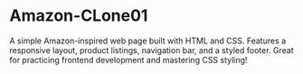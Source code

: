 # Amazon-CLone01
A simple Amazon-inspired web page built with HTML and CSS. Features a responsive layout, product listings, navigation bar, and a styled footer. Great for practicing frontend development and mastering CSS styling!
